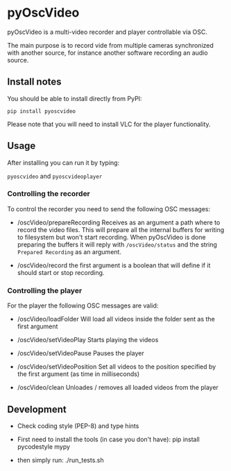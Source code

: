 # pyOscVideo

pyOscVideo is a multi-video recorder and player controllable via OSC.

The main purpose is to record vide from multiple cameras synchronized with another source,
for instance another software recording an audio source.

## Install notes

You should be able to install directly from PyPI:

`pip install pyoscvideo`



Please note that you will need to install VLC for the player functionality.

## Usage

After installing you can run it by typing:

`pyoscvideo` and `pyoscvideoplayer`


### Controlling the recorder

To control the recorder you need to send the following OSC messages:

* /oscVideo/prepareRecording
    Receives as an argument a path where to record the video files.
    This will prepare all the internal buffers for writing to filesystem but won't start recording.
    When pyOscVideo is done preparing the buffers it will reply with `/oscVideo/status` and the string 
    `Prepared Recording` as an argument.

* /oscVideo/record
   the first argument is a boolean that will define if it should start or stop recording.

### Controlling the player

For the player the following OSC messages are valid:

* /oscVideo/loadFolder
    Will load all videos inside the folder sent as the first argument

* /oscVideo/setVideoPlay
    Starts playing the videos

* /oscVideo/setVideoPause
    Pauses the player

* /oscVideo/setVideoPosition
    Set all videos to the position specified by the first argument (as time in milliseconds)

* /oscVideo/clean
    Unloades / removes all loaded videos from the player

## Development

* Check coding style (PEP-8) and type hints

* First need to install the tools (in case you don't have):
        pip install pycodestyle mypy 

* then simply run:
        ./run_tests.sh 
